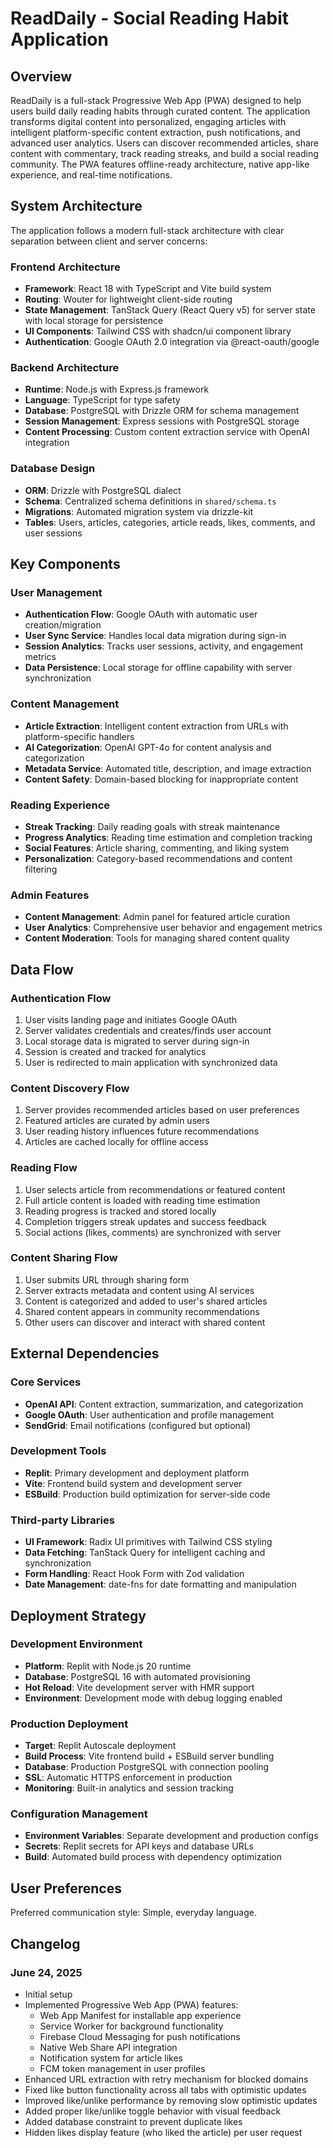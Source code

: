 # ReadDaily - Social Reading Habit Application

## Overview

ReadDaily is a full-stack Progressive Web App (PWA) designed to help users build daily reading habits through curated content. The application transforms digital content into personalized, engaging articles with intelligent platform-specific content extraction, push notifications, and advanced user analytics. Users can discover recommended articles, share content with commentary, track reading streaks, and build a social reading community. The PWA features offline-ready architecture, native app-like experience, and real-time notifications.

## System Architecture

The application follows a modern full-stack architecture with clear separation between client and server concerns:

### Frontend Architecture
- **Framework**: React 18 with TypeScript and Vite build system
- **Routing**: Wouter for lightweight client-side routing
- **State Management**: TanStack Query (React Query v5) for server state with local storage for persistence
- **UI Components**: Tailwind CSS with shadcn/ui component library
- **Authentication**: Google OAuth 2.0 integration via @react-oauth/google

### Backend Architecture
- **Runtime**: Node.js with Express.js framework
- **Language**: TypeScript for type safety
- **Database**: PostgreSQL with Drizzle ORM for schema management
- **Session Management**: Express sessions with PostgreSQL storage
- **Content Processing**: Custom content extraction service with OpenAI integration

### Database Design
- **ORM**: Drizzle with PostgreSQL dialect
- **Schema**: Centralized schema definitions in `shared/schema.ts`
- **Migrations**: Automated migration system via drizzle-kit
- **Tables**: Users, articles, categories, article reads, likes, comments, and user sessions

## Key Components

### User Management
- **Authentication Flow**: Google OAuth with automatic user creation/migration
- **User Sync Service**: Handles local data migration during sign-in
- **Session Analytics**: Tracks user sessions, activity, and engagement metrics
- **Data Persistence**: Local storage for offline capability with server synchronization

### Content Management
- **Article Extraction**: Intelligent content extraction from URLs with platform-specific handlers
- **AI Categorization**: OpenAI GPT-4o for content analysis and categorization
- **Metadata Service**: Automated title, description, and image extraction
- **Content Safety**: Domain-based blocking for inappropriate content

### Reading Experience
- **Streak Tracking**: Daily reading goals with streak maintenance
- **Progress Analytics**: Reading time estimation and completion tracking
- **Social Features**: Article sharing, commenting, and liking system
- **Personalization**: Category-based recommendations and content filtering

### Admin Features
- **Content Management**: Admin panel for featured article curation
- **User Analytics**: Comprehensive user behavior and engagement metrics
- **Content Moderation**: Tools for managing shared content quality

## Data Flow

### Authentication Flow
1. User visits landing page and initiates Google OAuth
2. Server validates credentials and creates/finds user account
3. Local storage data is migrated to server during sign-in
4. Session is created and tracked for analytics
5. User is redirected to main application with synchronized data

### Content Discovery Flow
1. Server provides recommended articles based on user preferences
2. Featured articles are curated by admin users
3. User reading history influences future recommendations
4. Articles are cached locally for offline access

### Reading Flow
1. User selects article from recommendations or featured content
2. Full article content is loaded with reading time estimation
3. Reading progress is tracked and stored locally
4. Completion triggers streak updates and success feedback
5. Social actions (likes, comments) are synchronized with server

### Content Sharing Flow
1. User submits URL through sharing form
2. Server extracts metadata and content using AI services
3. Content is categorized and added to user's shared articles
4. Shared content appears in community recommendations
5. Other users can discover and interact with shared content

## External Dependencies

### Core Services
- **OpenAI API**: Content extraction, summarization, and categorization
- **Google OAuth**: User authentication and profile management
- **SendGrid**: Email notifications (configured but optional)

### Development Tools
- **Replit**: Primary development and deployment platform
- **Vite**: Frontend build system and development server
- **ESBuild**: Production build optimization for server-side code

### Third-party Libraries
- **UI Framework**: Radix UI primitives with Tailwind CSS styling
- **Data Fetching**: TanStack Query for intelligent caching and synchronization
- **Form Handling**: React Hook Form with Zod validation
- **Date Management**: date-fns for date formatting and manipulation

## Deployment Strategy

### Development Environment
- **Platform**: Replit with Node.js 20 runtime
- **Database**: PostgreSQL 16 with automated provisioning
- **Hot Reload**: Vite development server with HMR support
- **Environment**: Development mode with debug logging enabled

### Production Deployment
- **Target**: Replit Autoscale deployment
- **Build Process**: Vite frontend build + ESBuild server bundling
- **Database**: Production PostgreSQL with connection pooling
- **SSL**: Automatic HTTPS enforcement in production
- **Monitoring**: Built-in analytics and session tracking

### Configuration Management
- **Environment Variables**: Separate development and production configs
- **Secrets**: Replit secrets for API keys and database URLs
- **Build**: Automated build process with dependency optimization

## User Preferences

Preferred communication style: Simple, everyday language.

## Changelog

### June 24, 2025
- Initial setup
- Implemented Progressive Web App (PWA) features:
  - Web App Manifest for installable app experience
  - Service Worker for background functionality
  - Firebase Cloud Messaging for push notifications
  - Native Web Share API integration
  - Notification system for article likes
  - FCM token management in user profiles
- Enhanced URL extraction with retry mechanism for blocked domains
- Fixed like button functionality across all tabs with optimistic updates
- Improved like/unlike performance by removing slow optimistic updates
- Added proper like/unlike toggle behavior with visual feedback
- Added database constraint to prevent duplicate likes
- Hidden likes display feature (who liked the article) per user request